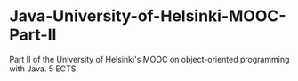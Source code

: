# Java-University-of-Helsinki-MOOC-Part-II
Part II of the University of Helsinki's MOOC on object-oriented programming with Java. 5 ECTS.
